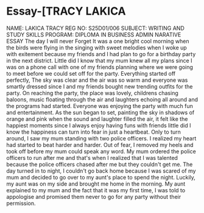 # Essay-[TRACY LAKICA
NAME: LAKICA TRACY
REG NO: S25D01/006
SUBJECT: WRITING AND STUDY SKILLS
PROGRAM: DIPLOMA IN BUSINESS ADMIN
NARATIVE ESSAY
The day I will never Forget
It was a one bright cool morning when the birds were flying in the singing with sweet melodies
when I woke up with exitement because my friends and I had plan to go for a birthday party in the
next district. Little did I know that my mum knew all my plans since I was on a phone call with one
of my friends planning where we were going to meet before we could set off for the party.
Everything started off perfectly, The sky was clear and the air was so warm and everyone was
smartly dressed since I and my friends bought new trending outfits for the party. On reaching the
party, the place was lovely, childrens chasing baloons, music floating through the air and laughters
echoing all around and the programs had started. Everyone was enjoying the party with much fun
and entertainment.
As the sun began to set, painting the sky in shadows of orange and pink when the sound
and laughter filled the air, it felt like the happiest moments since I always enjoy having funs with
friends little did I know the happiness can turn into fear in just a heartbeat. Only to turn around, I
saw my mum standing with two police officers. I realized my heart had started to beat harder and
harder. Out of fear, I removed my heels and took off before my mum could speak any word. My
mum ordered the police officers to run after me and that's when I realized that I was talented
because the police officers chased after me but they couldn't get me.
The day turned in to night, I couldn't go back home because I was scared of my mum and
decided to go over to my aunt's place to spend the night. Luckily, my aunt was on my side and
brought me home in the morning. My aunt explained to my mum and the fact that it was my first
time, I was told to appologise and promised them never to go for any party without their
permission.
